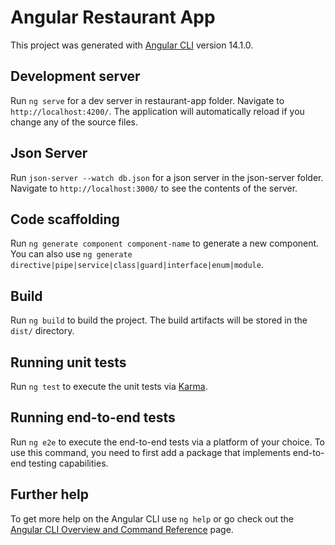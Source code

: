 # Angular Restaurant App

This project was generated with [Angular CLI](https://github.com/angular/angular-cli) version 14.1.0.

## Development server

Run `ng serve` for a dev server in restaurant-app folder. Navigate to `http://localhost:4200/`. The application will automatically reload if you change any of the source files.

## Json Server

Run `json-server --watch db.json` for a json server in the json-server folder. Navigate to `http://localhost:3000/` to see the contents of the server.

## Code scaffolding

Run `ng generate component component-name` to generate a new component. You can also use `ng generate directive|pipe|service|class|guard|interface|enum|module`.

## Build

Run `ng build` to build the project. The build artifacts will be stored in the `dist/` directory.

## Running unit tests

Run `ng test` to execute the unit tests via [Karma](https://karma-runner.github.io).

## Running end-to-end tests

Run `ng e2e` to execute the end-to-end tests via a platform of your choice. To use this command, you need to first add a package that implements end-to-end testing capabilities.

## Further help

To get more help on the Angular CLI use `ng help` or go check out the [Angular CLI Overview and Command Reference](https://angular.io/cli) page.
